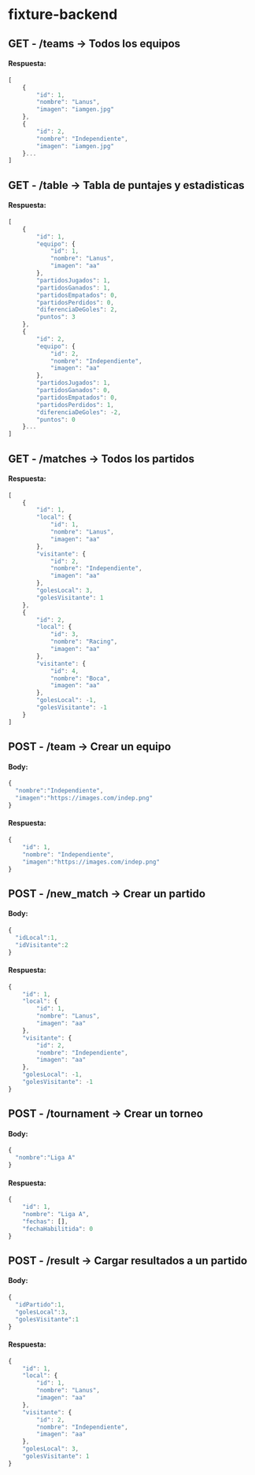 # fixture-backend

## GET - /teams   -> Todos los equipos
#### Respuesta:
```javascript
[
    {
        "id": 1,
        "nombre": "Lanus",
        "imagen": "iamgen.jpg"
    },
    {
        "id": 2,
        "nombre": "Independiente",
        "imagen": "iamgen.jpg"
    }...
]
```

## GET - /table   -> Tabla de puntajes y estadisticas
#### Respuesta:
```javascript
[
    {
        "id": 1,
        "equipo": {
            "id": 1,
            "nombre": "Lanus",
            "imagen": "aa"
        },
        "partidosJugados": 1,
        "partidosGanados": 1,
        "partidosEmpatados": 0,
        "partidosPerdidos": 0,
        "diferenciaDeGoles": 2,
        "puntos": 3
    },
    {
        "id": 2,
        "equipo": {
            "id": 2,
            "nombre": "Independiente",
            "imagen": "aa"
        },
        "partidosJugados": 1,
        "partidosGanados": 0,
        "partidosEmpatados": 0,
        "partidosPerdidos": 1,
        "diferenciaDeGoles": -2,
        "puntos": 0
    }...
]
```

## GET - /matches -> Todos los partidos
#### Respuesta:
```javascript
[
    {
        "id": 1,
        "local": {
            "id": 1,
            "nombre": "Lanus",
            "imagen": "aa"
        },
        "visitante": {
            "id": 2,
            "nombre": "Independiente",
            "imagen": "aa"
        },
        "golesLocal": 3,
        "golesVisitante": 1
    },
    {
        "id": 2,
        "local": {
            "id": 3,
            "nombre": "Racing",
            "imagen": "aa"
        },
        "visitante": {
            "id": 4,
            "nombre": "Boca",
            "imagen": "aa"
        },
        "golesLocal": -1,
        "golesVisitante": -1
    }
]
```
## POST - /team   -> Crear un equipo
#### Body:
```javascript
{
  "nombre":"Independiente",
  "imagen":"https://images.com/indep.png"
}
```
#### Respuesta: 
```javascript
{
    "id": 1,
    "nombre": "Independiente",
    "imagen":"https://images.com/indep.png"
}
```
## POST - /new_match   -> Crear un partido
#### Body:
```javascript
{
  "idLocal":1,
  "idVisitante":2
}
```
#### Respuesta: 
```javascript
{
    "id": 1,
    "local": {
        "id": 1,
        "nombre": "Lanus",
        "imagen": "aa"
    },
    "visitante": {
        "id": 2,
        "nombre": "Independiente",
        "imagen": "aa"
    },
    "golesLocal": -1,
    "golesVisitante": -1
}
```

## POST - /tournament  -> Crear un torneo
#### Body:
```javascript
{
  "nombre":"Liga A"
}
```
#### Respuesta: 
```javascript
{
    "id": 1,
    "nombre": "Liga A",
    "fechas": [],
    "fechaHabilitida": 0
}
```
## POST - /result  -> Cargar resultados a un partido
#### Body:
```javascript
{
  "idPartido":1,
  "golesLocal":3,
  "golesVisitante":1
}
```
#### Respuesta: 
```javascript
{
    "id": 1,
    "local": {
        "id": 1,
        "nombre": "Lanus",
        "imagen": "aa"
    },
    "visitante": {
        "id": 2,
        "nombre": "Independiente",
        "imagen": "aa"
    },
    "golesLocal": 3,
    "golesVisitante": 1
}
```

